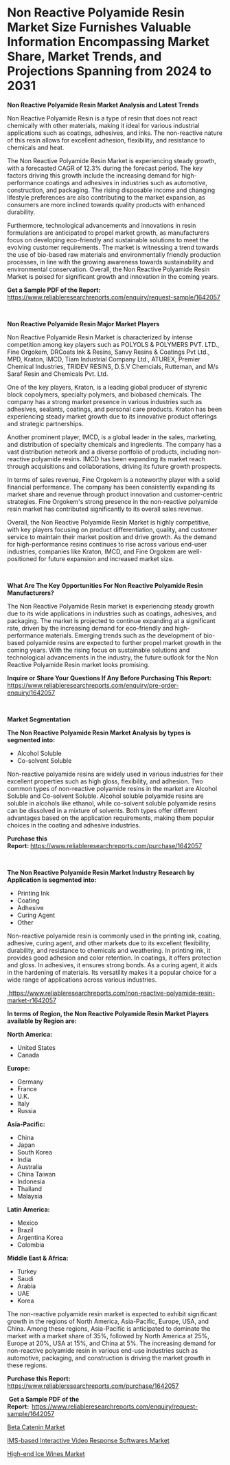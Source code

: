 <p><h1>Non Reactive Polyamide Resin Market Size Furnishes Valuable Information Encompassing Market Share, Market Trends, and Projections Spanning from 2024 to 2031</h1></p><p><strong>Non Reactive Polyamide Resin Market Analysis and Latest Trends</strong></p>
<p><p>Non Reactive Polyamide Resin is a type of resin that does not react chemically with other materials, making it ideal for various industrial applications such as coatings, adhesives, and inks. The non-reactive nature of this resin allows for excellent adhesion, flexibility, and resistance to chemicals and heat.</p><p>The Non Reactive Polyamide Resin Market is experiencing steady growth, with a forecasted CAGR of 12.3% during the forecast period. The key factors driving this growth include the increasing demand for high-performance coatings and adhesives in industries such as automotive, construction, and packaging. The rising disposable income and changing lifestyle preferences are also contributing to the market expansion, as consumers are more inclined towards quality products with enhanced durability.</p><p>Furthermore, technological advancements and innovations in resin formulations are anticipated to propel market growth, as manufacturers focus on developing eco-friendly and sustainable solutions to meet the evolving customer requirements. The market is witnessing a trend towards the use of bio-based raw materials and environmentally friendly production processes, in line with the growing awareness towards sustainability and environmental conservation. Overall, the Non Reactive Polyamide Resin Market is poised for significant growth and innovation in the coming years.</p></p>
<p><strong>Get a Sample PDF of the Report:&nbsp;</strong> <a href="https://www.reliableresearchreports.com/enquiry/request-sample/1642057">https://www.reliableresearchreports.com/enquiry/request-sample/1642057</a></p>
<p>&nbsp;</p>
<p><strong>Non Reactive Polyamide Resin Major Market Players</strong></p>
<p><p>Non Reactive Polyamide Resin Market is characterized by intense competition among key players such as POLYOLS & POLYMERS PVT. LTD., Fine Orgokem, DRCoats Ink & Resins, Sanvy Resins & Coatings Pvt Ltd., MPD, Kraton, IMCD, Tiam Industrial Company Ltd., ATUREX, Premier Chemical Industries, TRIDEV RESINS, D.S.V Chemcials, Rutteman, and M/s Saraf Resin and Chemicals Pvt. Ltd.</p><p>One of the key players, Kraton, is a leading global producer of styrenic block copolymers, specialty polymers, and biobased chemicals. The company has a strong market presence in various industries such as adhesives, sealants, coatings, and personal care products. Kraton has been experiencing steady market growth due to its innovative product offerings and strategic partnerships.</p><p>Another prominent player, IMCD, is a global leader in the sales, marketing, and distribution of specialty chemicals and ingredients. The company has a vast distribution network and a diverse portfolio of products, including non-reactive polyamide resins. IMCD has been expanding its market reach through acquisitions and collaborations, driving its future growth prospects.</p><p>In terms of sales revenue, Fine Orgokem is a noteworthy player with a solid financial performance. The company has been consistently expanding its market share and revenue through product innovation and customer-centric strategies. Fine Orgokem's strong presence in the non-reactive polyamide resin market has contributed significantly to its overall sales revenue.</p><p>Overall, the Non Reactive Polyamide Resin Market is highly competitive, with key players focusing on product differentiation, quality, and customer service to maintain their market position and drive growth. As the demand for high-performance resins continues to rise across various end-user industries, companies like Kraton, IMCD, and Fine Orgokem are well-positioned for future expansion and increased market size.</p></p>
<p>&nbsp;</p>
<p><strong>What Are The Key Opportunities For Non Reactive Polyamide Resin Manufacturers?</strong></p>
<p><p>The Non Reactive Polyamide Resin market is experiencing steady growth due to its wide applications in industries such as coatings, adhesives, and packaging. The market is projected to continue expanding at a significant rate, driven by the increasing demand for eco-friendly and high-performance materials. Emerging trends such as the development of bio-based polyamide resins are expected to further propel market growth in the coming years. With the rising focus on sustainable solutions and technological advancements in the industry, the future outlook for the Non Reactive Polyamide Resin market looks promising.</p></p>
<p><strong>Inquire or Share Your Questions If Any Before Purchasing This Report:</strong> <a href="https://www.reliableresearchreports.com/enquiry/pre-order-enquiry/1642057">https://www.reliableresearchreports.com/enquiry/pre-order-enquiry/1642057</a></p>
<p>&nbsp;</p>
<p><strong>Market Segmentation</strong></p>
<p><strong>The Non Reactive Polyamide Resin Market Analysis by types is segmented into:</strong></p>
<p><ul><li>Alcohol Soluble</li><li>Co-solvent Soluble</li></ul></p>
<p><p>Non-reactive polyamide resins are widely used in various industries for their excellent properties such as high gloss, flexibility, and adhesion. Two common types of non-reactive polyamide resins in the market are Alcohol Soluble and Co-solvent Soluble. Alcohol soluble polyamide resins are soluble in alcohols like ethanol, while co-solvent soluble polyamide resins can be dissolved in a mixture of solvents. Both types offer different advantages based on the application requirements, making them popular choices in the coating and adhesive industries.</p></p>
<p><strong>Purchase this Report:&nbsp;</strong><a href="https://www.reliableresearchreports.com/purchase/1642057">https://www.reliableresearchreports.com/purchase/1642057</a></p>
<p>&nbsp;</p>
<p><strong>The Non Reactive Polyamide Resin Market Industry Research by Application is segmented into:</strong></p>
<p><ul><li>Printing Ink</li><li>Coating</li><li>Adhesive</li><li>Curing Agent</li><li>Other</li></ul></p>
<p><p>Non-reactive polyamide resin is commonly used in the printing ink, coating, adhesive, curing agent, and other markets due to its excellent flexibility, durability, and resistance to chemicals and weathering. In printing ink, it provides good adhesion and color retention. In coatings, it offers protection and gloss. In adhesives, it ensures strong bonds. As a curing agent, it aids in the hardening of materials. Its versatility makes it a popular choice for a wide range of applications across various industries.</p></p>
<p><a href="https://www.reliableresearchreports.com/non-reactive-polyamide-resin-market-r1642057">&nbsp;https://www.reliableresearchreports.com/non-reactive-polyamide-resin-market-r1642057</a></p>
<p><strong>In terms of Region, the Non Reactive Polyamide Resin Market Players available by Region are:</strong></p>
<p>
    <p> <strong> North America: </strong>
        <ul>
            <li>United States</li>
            <li>Canada</li>
        </ul>
        </p> 
    <p> <strong> Europe: </strong>
        <ul>
            <li>Germany</li>
            <li>France</li>
            <li>U.K.</li>
            <li>Italy</li>
            <li>Russia</li>
        </ul>
        </p> 
    <p> <strong> Asia-Pacific: </strong>
        <ul>
            <li>China</li>
            <li>Japan</li>
            <li>South Korea</li>
            <li>India</li>
            <li>Australia</li>
            <li>China Taiwan</li>
            <li>Indonesia</li>
            <li>Thailand</li>
            <li>Malaysia</li>
        </ul>
        </p> 
    <p> <strong> Latin America: </strong>
        <ul>
            <li>Mexico</li>
            <li>Brazil</li>
            <li>Argentina Korea</li>
            <li>Colombia</li>
        </ul>
        </p> 
    <p> <strong> Middle East & Africa: </strong>
        <ul>
            <li>Turkey</li>
            <li>Saudi</li>
            <li>Arabia</li>
            <li>UAE</li>
            <li>Korea</li>
        </ul>
    </p>
    </p>
<p><p>The non-reactive polyamide resin market is expected to exhibit significant growth in the regions of North America, Asia-Pacific, Europe, USA, and China. Among these regions, Asia-Pacific is anticipated to dominate the market with a market share of 35%, followed by North America at 25%, Europe at 20%, USA at 15%, and China at 5%. The increasing demand for non-reactive polyamide resin in various end-use industries such as automotive, packaging, and construction is driving the market growth in these regions.</p></p>
<p><strong>Purchase this Report: </strong><a href="https://www.reliableresearchreports.com/purchase/1642057">https://www.reliableresearchreports.com/purchase/1642057</a></p>
<p>&nbsp;<strong>Get a Sample PDF of the Report:&nbsp;&nbsp;</strong><a href="https://www.reliableresearchreports.com/enquiry/request-sample/1642057">https://www.reliableresearchreports.com/enquiry/request-sample/1642057</a></p>
<p><strong></strong></p>
<p><p><a href="https://issuu.com/reportprime-2/docs/beta-catenin-market-size-2030.pptx">Beta Catenin Market</a></p><p><a href="https://github.com/msbsaifansami/Market-Research-Report-List-1/blob/main/ims-based-interactive-video-response-softwares-market.md">IMS-based Interactive Video Response Softwares Market</a></p><p><a href="https://github.com/khlifeservices/Market-Research-Report-List-1/blob/main/high-end-ice-wines-market.md">High-end Ice Wines Market</a></p></p>